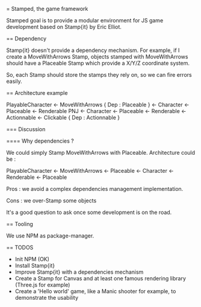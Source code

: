 = Stamped, the game framework

Stamped goal is to provide a modular environment for JS game development based on Stamp{it} by Eric Elliot.

== Dependency

Stamp{it} doesn't provide a dependency mechanism. For example, if I create a MoveWithArrows Stamp, objects stamped with MoveWithArrows should have a Placeable Stamp which provide a X/Y/Z coordinate system.

So, each Stamp should store the stamps they rely on, so we can fire errors easily.

== Architecture example

PlayableCharacter
	<- MoveWithArrows { Dep : Placeable }
	<- Character
		<- Placeable
		<- Renderable
PNJ
	<- Character
		<- Placeable
		<- Renderable
	<- Actionnable
	<- Clickable { Dep : Actionnable }

=== Discussion

==== Why dependencies ?

We could simply Stamp MoveWithArrows with Placeable. Architecture could be :

PlayableCharacter
	<- MoveWithArrows
		<- Placeable
	<- Character
		<- Renderable
			<- Placeable

Pros : we avoid a complex dependencies management implementation.

Cons : we over-Stamp some objects

It's a good question to ask once some development is on the road.

== Tooling

We use NPM as package-manager.

== TODOS

* Init NPM (OK)
* Install Stamp{it}
* Improve Stamp{it} with a dependencies mechanism
* Create a Stamp for Canvas and at least one famous rendering library (Three.js for example)
* Create a 'Hello world' game, like a Manic shooter for example, to demonstrate the usability